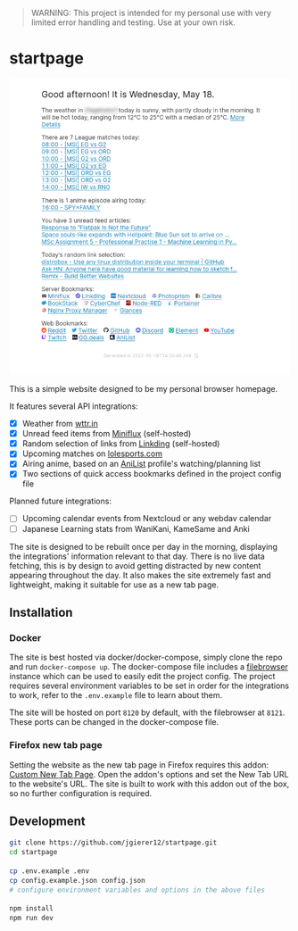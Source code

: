 > WARNING: This project is intended for my personal use with very limited error handling and testing. Use at your own risk.

# startpage

![Screenshot of the startpage project](./startpage-screenshot.png)

This is a simple website designed to be my personal browser homepage.

It features several API integrations:
- [x] Weather from [wttr.in](https://wttr.in/)
- [x] Unread feed items from [Miniflux](https://miniflux.app/) (self-hosted)
- [x] Random selection of links from [Linkding](https://github.com/sissbruecker/linkding) (self-hosted)
- [x] Upcoming matches on [lolesports.com](https://lolesports.com/)
- [x] Airing anime, based on an [AniList](https://anilist.co/) profile's watching/planning list
- [x] Two sections of quick access bookmarks defined in the project config file

Planned future integrations:
- [ ] Upcoming calendar events from Nextcloud or any webdav calendar
- [ ] Japanese Learning stats from WaniKani, KameSame and Anki

The site is designed to be rebuilt once per day in the morning, displaying the integrations' information relevant to that day.
There is no live data fetching, this is by design to avoid getting distracted by new content appearing throughout the day. It also makes the site extremely fast and lightweight, making it suitable for use as a new tab page.

## Installation

### Docker

The site is best hosted via docker/docker-compose, simply clone the repo and run `docker-compose up`. The docker-compose file includes a [filebrowser](https://filebrowser.org/) instance which can be used to easily edit the project config. The project requires several environment variables to be set in order for the integrations to work, refer to the `.env.example` file to learn about them.

The site will be hosted on port `8120` by default, with the filebrowser at `8121`. These ports can be changed in the docker-compose file.

### Firefox new tab page

Setting the website as the new tab page in Firefox requires this addon: [Custom New Tab Page](https://github.com/methodgrab/firefox-custom-new-tab-page). Open the addon's options and set the New Tab URL to the website's URL. The site is built to work with this addon out of the box, so no further configuration is required.

## Development

```sh
git clone https://github.com/jgierer12/startpage.git
cd startpage

cp .env.example .env
cp config.example.json config.json
# configure environment variables and options in the above files

npm install
npm run dev
```
